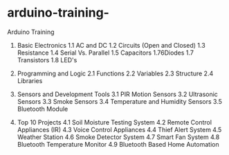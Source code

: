 # arduino-training-

Arduino Training 

1. Basic Electronics
	1.1 AC and DC
	1.2 Circuits (Open and Closed)
	1.3 Resistance
	1.4 Serial Vs. Parallel
	1.5 Capacitors
	1.76Diodes
 	1.7 Transistors
	1.8 LED's

2. Programming and Logic
	2.1 Functions
	2.2 Variables
	2.3 Structure
	2.4 Libraries 
3. Sensors and Development Tools
	3.1 PIR Motion Sensors
	3.2 Ultrasonic Sensors
	3.3 Smoke Sensors
	3.4 Temperature and Humidity Sensors
	3.5 Bluetooth Module

4. Top 10 Projects
	4.1 Soil Moisture Testing System
	4.2 Remote Control Appliances (IR)
	4.3 Voice Control Appliances
	4.4 Thief Alert System
	4.5 Weather Station
	4.6 Smoke Detector System
	4.7 Smart Fan System
	4.8 Bluetooth Temperature Monitor
	4.9 Bluetooth Based Home Automation

	
